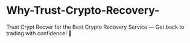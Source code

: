 # Why-Trust-Crypto-Recovery-
Trust Crypt Recver for the Best Crypto Recovery Service — Get back to trading with confidence! 💪
